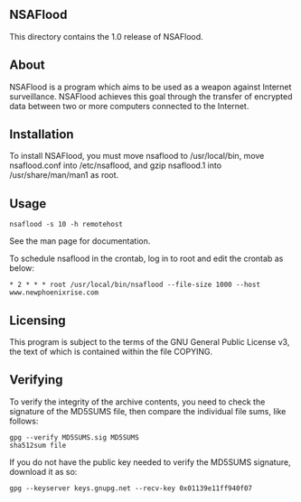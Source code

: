 NSAFlood
--------

This directory contains the 1.0 release of NSAFlood.

About
-----

NSAFlood is a program which aims to be used as a weapon against Internet 
surveillance. NSAFlood achieves this goal through the transfer of encrypted data
 between two or more computers connected to the Internet.

Installation
------------

To install NSAFlood, you must move nsaflood to /usr/local/bin, move 
nsaflood.conf into /etc/nsaflood, and gzip nsaflood.1 into /usr/share/man/man1 
as root.

Usage
-----

	nsaflood -s 10 -h remotehost

See the man page for documentation.

To schedule nsaflood in the crontab, log in to root and edit the crontab as 
below:

	* 2 * * * root /usr/local/bin/nsaflood --file-size 1000 --host www.newphoenixrise.com

Licensing
---------

This program is subject to the terms of the GNU General Public License v3, the 
text of which is contained within the file COPYING.

Verifying
---------

To verify the integrity of the archive contents, you need to check the signature
 of the MD5SUMS file, then compare the individual file sums, like follows:

	gpg --verify MD5SUMS.sig MD5SUMS
	sha512sum file

If you do not have the public key needed to verify the MD5SUMS signature, 
download it as so:

	gpg --keyserver keys.gnupg.net --recv-key 0x01139e11ff940f07
